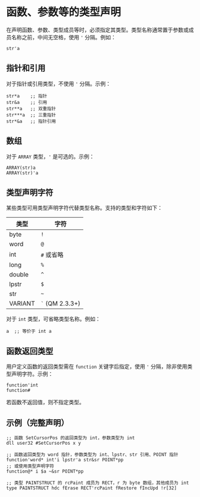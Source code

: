 # 函数、参数等的类型声明

在声明函数、参数、类型成员等时，必须指定其类型。类型名称通常置于参数或成员名称之前，中间无空格，使用 `'` 分隔。例如：

```qm
str'a
```

## 指针和引用

对于指针或引用类型，不使用 `'` 分隔。示例：

```qm
str*a    ;; 指针
str&a    ;; 引用
str**a   ;; 双重指针
str***a  ;; 三重指针
str*&a   ;; 指针引用
```

## 数组

对于 `ARRAY` 类型，`'` 是可选的。示例：

```qm
ARRAY(str)a
ARRAY(str)'a
```

## 类型声明字符

某些类型可用类型声明字符代替类型名称。支持的类型和字符如下：

| 类型      | 字符         |
|-----------|--------------|
| byte      | `!`          |
| word      | `@`          |
| int       | `#` 或省略   |
| long      | `%`          |
| double    | `^`          |
| lpstr     | `$`          |
| str       | `~`          |
| VARIANT   | ``` ` ``` (QM 2.3.3+) |

对于 `int` 类型，可省略类型名称。例如：

```qm
a  ;; 等价于 int a
```

## 函数返回类型

用户定义函数的返回类型需在 `function` 关键字后指定，使用 `'` 分隔，除非使用类型声明字符。示例：

```qm
function'int
function#
```

若函数不返回值，则不指定类型。

## 示例（完整声明）

```qm
;; 函数 SetCursorPos 的返回类型为 int，参数类型为 int
dll user32 #SetCursorPos x y

;; 函数返回类型为 word 指针，参数类型为 int、lpstr、str 引用、POINT 指针
function'word* int'i lpstr'a str&sr POINT*pp
;; 或使用类型声明字符
function@* i $a ~&sr POINT*pp

;; 类型 PAINTSTRUCT 的 rcPaint 成员为 RECT，r 为 byte 数组，其他成员为 int
type PAINTSTRUCT hdc fErase RECT'rcPaint fRestore fIncUpd !r[32]
```